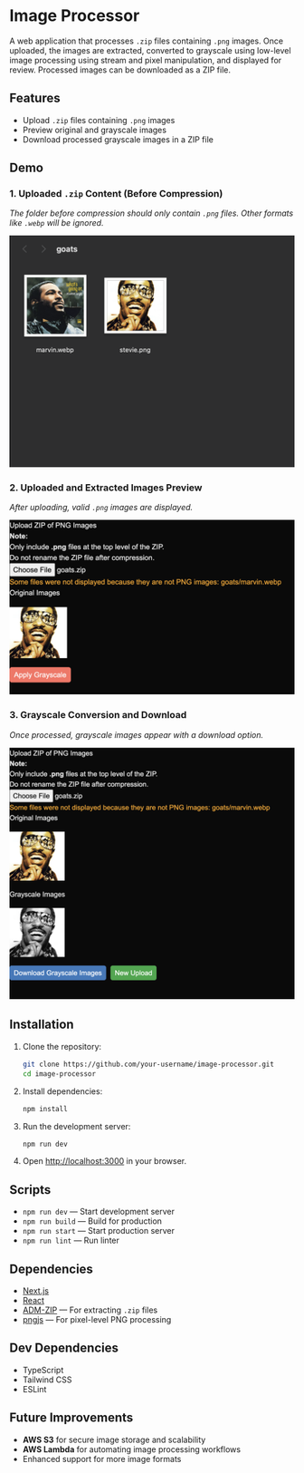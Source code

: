 # Image Processor

A web application that processes `.zip` files containing `.png` images. Once uploaded, the images are extracted, converted to grayscale using low-level image processing using stream and pixel manipulation, and displayed for review. Processed images can be downloaded as a ZIP file.

## Features

- Upload `.zip` files containing `.png` images  
- Preview original and grayscale images  
- Download processed grayscale images in a ZIP file  

## Demo

### 1. Uploaded `.zip` Content (Before Compression)  
_The folder before compression should only contain `.png` files. Other formats like `.webp` will be ignored._  

![Original Folder Content](images/readme_1.png)

### 2. Uploaded and Extracted Images Preview  
_After uploading, valid `.png` images are displayed._  

![Uploaded Images](images/readme_2.png)

### 3. Grayscale Conversion and Download  
_Once processed, grayscale images appear with a download option._  

![Grayscale Images](images/readme_3.png)

## Installation

1. Clone the repository:
   ```bash
   git clone https://github.com/your-username/image-processor.git
   cd image-processor
   ```

2. Install dependencies:
   ```bash
   npm install
   ```

3. Run the development server:
   ```bash
   npm run dev
   ```

4. Open [http://localhost:3000](http://localhost:3000) in your browser.

## Scripts

- `npm run dev` — Start development server  
- `npm run build` — Build for production  
- `npm run start` — Start production server  
- `npm run lint` — Run linter  

## Dependencies

- [Next.js](https://nextjs.org/)  
- [React](https://react.dev/)  
- [ADM-ZIP](https://www.npmjs.com/package/adm-zip) — For extracting `.zip` files  
- [pngjs](https://www.npmjs.com/package/pngjs) — For pixel-level PNG processing  

## Dev Dependencies

- TypeScript  
- Tailwind CSS  
- ESLint  

## Future Improvements

- **AWS S3** for secure image storage and scalability  
- **AWS Lambda** for automating image processing workflows  
- Enhanced support for more image formats  